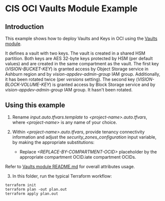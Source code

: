 # CIS OCI Vaults Module Example

## Introduction

This example shows how to deploy Vaults and Keys in OCI using the [Vaults module](https://github.com/oracle-quickstart/terraform-oci-cis-landing-zone-security/tree/main/vaults).

It defines a vault with two keys. The vault is created in a shared HSM partition. Both keys are AES 32-byte keys protected by HSM (per default values) and are created in the same compartment as the vault. The first key (*VISION-BUCKET-KEY*) is granted access by Object Storage service in Ashburn region and by *vision-appdev-admin-group* IAM group. Additionally, it has been rotated twice (per *versions* setting). The second key (*VISION-BLOCK-VOLUME-KEY*) is granted access by Block Storage service and by *vision-appdev-admin-group* IAM group. It hasn't been rotated.

## Using this example
1. Rename *input.auto.tfvars.template* to *\<project-name\>.auto.tfvars*, where *\<project-name\>* is any name of your choice.

2. Within *\<project-name\>.auto.tfvars*, provide tenancy connectivity information and adjust the *security_zones_configuration* input variable, by making the appropriate substitutions:
   - Replace *\<REPLACE-BY-COMPARTMENT-OCID\>* placeholder by the appropriate compartment OCID.iate compartment OCIDs. 

Refer to [Vaults module README.md](../../README.md) for overall attributes usage.

3. In this folder, run the typical Terraform workflow:
```
terraform init
terraform plan -out plan.out
terraform apply plan.out
```